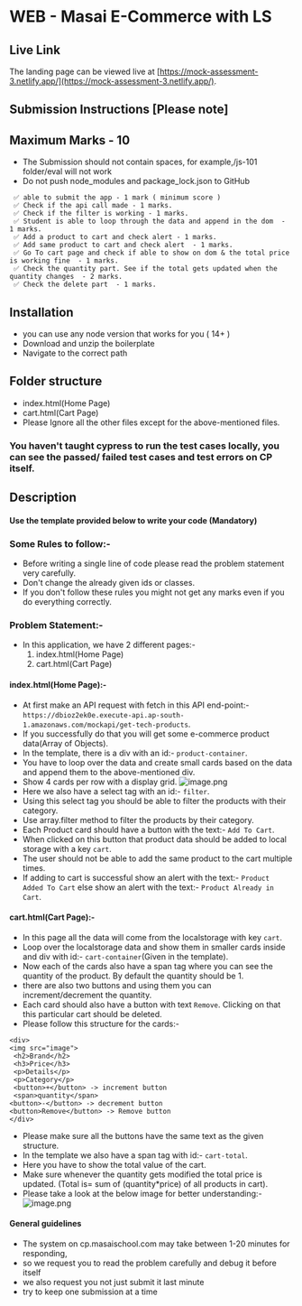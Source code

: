 # WEB - Masai E-Commerce with LS


## Live Link

The landing page can be viewed live at [https://mock-assessment-3.netlify.app/](https://mock-assessment-3.netlify.app/).


## Submission Instructions [Please note]

## Maximum Marks - 10

- The Submission should not contain spaces, for example,/js-101 folder/eval will not work
- Do not push node_modules and package_lock.json to GitHub

```
 ✅ able to submit the app - 1 mark ( minimum score )
 ✅ Check if the api call made - 1 marks.
 ✅ Check if the filter is working - 1 marks.
 ✅ Student is able to loop through the data and append in the dom  - 1 marks.
 ✅ Add a product to cart and check alert - 1 marks.
 ✅ Add same product to cart and check alert  - 1 marks.
 ✅ Go To cart page and check if able to show on dom & the total price is working fine  - 1 marks.
 ✅ Check the quantity part. See if the total gets updated when the quantity changes  - 2 marks.
 ✅ Check the delete part  - 1 marks.
```

## Installation

- you can use any node version that works for you ( 14+ )
- Download and unzip the boilerplate
- Navigate to the correct path

## Folder structure

- index.html(Home Page)
- cart.html(Cart Page)
- Please Ignore all the other files except for the above-mentioned files.

### You haven't taught cypress to run the test cases locally, you can see the passed/ failed test cases and test errors on CP itself.

## Description

#### Use the template provided below to write your code (Mandatory)

### Some Rules to follow:-

- Before writing a single line of code please read the problem statement very carefully.
- Don't change the already given ids or classes.
- If you don't follow these rules you might not get any marks even if you do everything correctly.

### Problem Statement:-

- In this application, we have 2 different pages:-
  1. index.html(Home Page)
  2. cart.html(Cart Page)

#### index.html(Home Page):-
- At first make an API request with fetch in this API end-point:- 
`https://dbioz2ek0e.execute-api.ap-south-1.amazonaws.com/mockapi/get-tech-products`.
- If you successfully do that you will get some e-commerce product data(Array of Objects).
- In the template, there is a div with an id:- `product-container`.
- You have to loop over the data and create small cards based on the data and append them to the above-mentioned div.
- Show 4 cards per row with a display grid.
![image.png](https://masai-course.s3.ap-south-1.amazonaws.com/editor/uploads/2022-11-03/screencapture-192-168-1-2-8080-2022-11-03-16_21_05_236071.png)
- Here we also have a select tag with an id:- `filter`.
- Using this select tag you should be able to filter the products with their category.
- Use array.filter method to filter the products by their category.
- Each Product card should have a button with the text:- `Add To Cart`.
- When clicked on this button that product data should be added to local storage with a key `cart`.
- The user should not be able to add the same product to the cart multiple times.
- If adding to cart is successful show an alert with the text:- `Product Added To Cart` else show an alert with the text:- `Product Already in Cart`.


#### cart.html(Cart Page):-
- In this page all the data will come from the localstorage with key `cart`.
- Loop over the localstorage data and show them in smaller cards inside and div with id:- `cart-container`(Given in the template).
- Now each of the cards also have a span tag where you can see the quantity of the product. By default the quantity should be 1.
- there are also two buttons and using them you can increment/decrement the quantity.
- Each card should also have a button with text `Remove`. Clicking on that this particular cart should be deleted.
- Please follow this structure for the cards:-

```
<div>
<img src="image">
 <h2>Brand</h2>
 <h3>Price</h3>
 <p>Details</p>
 <p>Category</p>
 <button>+</button> -> increment button
 <span>quantity</span>
<button>-</button> -> decrement button
<button>Remove</button> -> Remove button
</div>
```
- Please make sure all the buttons have the same text as the given structure.
- In the template we also have a span tag with id:- `cart-total`.
- Here you have to show the total value of the cart.
- Make sure whenever the quantity gets modified the total price is updated. (Total is= sum of (quantity*price) of all products in cart).
- Please take a look at the below image for better understanding:- 
![image.png](https://masai-course.s3.ap-south-1.amazonaws.com/editor/uploads/2022-11-03/Screenshot%202022-11-03%20at%204.23.03%20PM_126954.png)

#### General guidelines

- The system on cp.masaischool.com may take between 1-20 minutes for responding,
- so we request you to read the problem carefully and debug it before itself
- we also request you not just submit it last minute
- try to keep one submission at a time

